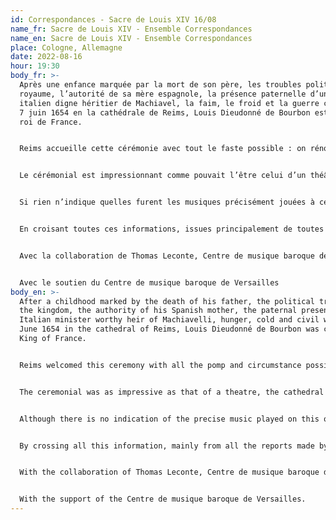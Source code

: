 ```yaml
---
id: Correspondances - Sacre de Louis XIV 16/08
name_fr: Sacre de Louis XIV - Ensemble Correspondances
name_en: Sacre de Louis XIV - Ensemble Correspondances
place: Cologne, Allemagne
date: 2022-08-16
hour: 19:30
body_fr: >-
  Après une enfance marquée par la mort de son père, les troubles politiques du
  royaume, l’autorité de sa mère espagnole, la présence paternelle d’un ministre
  italien digne héritier de Machiavel, la faim, le froid et la guerre civile, le
  7 juin 1654 en la cathédrale de Reims, Louis Dieudonné de Bourbon est sacré
  roi de France.


  Reims accueille cette cérémonie avec tout le faste possible : on rénove d’urgence les rues, on prépare des logements pour la grande assemblée qui s’annonce, on restaure des ponts, on achemine toutes sortes de victuailles, de meubles, de tapisseries… Reims sera pour quelques jours le centre d’un royaume qui se reconstruit autour du jeune roi de 16 ans.


  Le cérémonial est impressionnant comme pouvait l’être celui d’un théâtre, la cathédrale de Reims est apprêtée de tapisseries, tapis, tribunes, et d’un trône sur le jubé ; tous les grands du royaume de France, mais aussi les souverains d’Europe, sont présents et dès l’aube installés à leur place. Tous avaient en tête ce *Ballet royal de la Nuit*, en février 1653, dont la splendeur inouïe avait consacré « le plus grand roi du monde » dans les esprits. À ce couronnement symbolique et profane, répond maintenant ce véritable sacre devant Dieu : les ors, les machines et les costumes laissent place à la mise en scène du trône, de la somptueuse couronne, de l’hermine, du sceptre et de la main de justice, aux processions des plus prestigieux personnages du royaume, accompagnés de volées de cloches et de sonneries de hautbois.


  Si rien n’indique quelles furent les musiques précisément jouées à cette occasion, on peut retracer au fil d’une minutieuse enquête un grand nombre d’indices : le déroulement de la cérémonie, les textes chantés, les différents corps de musique présents, les instruments mobilisés, le nombre des interprètes, leur emplacement dans la cathédrale et les types de musique.


  En croisant toutes ces informations, issues principalement de toutes les relations faites par les contemporains, officielles ou non, parfois extrêmement détaillées, avec les sources musicales de ce temps, notamment le Manuscrit Deslauriers et le Manuscrit de Tours, nous proposons aujourd’hui, avec l’aide précieuse du musicologue Thomas Leconte, un sacre de Louis XIV en musique, ouvrant les oreilles du mélomane du XXIè siècle sur des trésors de polyphonies des temps passés.


  Avec la collaboration de Thomas Leconte, Centre de musique baroque de Versailles (pôle recherche du CMBV, équipe du CESR – UMR7323).


  Avec le soutien du Centre de musique baroque de Versailles
body_en: >-
  After a childhood marked by the death of his father, the political troubles of
  the kingdom, the authority of his Spanish mother, the paternal presence of an
  Italian minister worthy heir of Machiavelli, hunger, cold and civil war, on 7
  June 1654 in the cathedral of Reims, Louis Dieudonné de Bourbon was crowned
  King of France.


  Reims welcomed this ceremony with all the pomp and circumstance possible: the streets were urgently renovated, accommodation was prepared for the great assembly that was about to take place, bridges were restored, and all sorts of victuals, furniture and tapestries were transported... Reims was to be the centre of a kingdom that was being rebuilt around the young 16-year-old king for several days.


  The ceremonial was as impressive as that of a theatre, the cathedral of Reims was decorated with tapestries, carpets, stands and a throne on the rood screen; all the great men of the kingdom of France, but also the sovereigns of Europe, were present and installed in their places at dawn. They all had in mind the Royal Ballet of the Night, in February 1653, whose unprecedented splendour had consecrated "the greatest king in the world" in people's minds. This symbolic and secular coronation was now replaced by a real coronation before God: the gold, the machines and the costumes gave way to the staging of the throne, the sumptuous crown, the ermine, the sceptre and the hand of justice, and the processions of the most prestigious figures in the kingdom, accompanied by volleys of bells and the ringing of oboes.


  Although there is no indication of the precise music played on this occasion, a large number of clues can be traced through a meticulous investigation: the course of the ceremony, the texts sung, the different musical groups present, the instruments used, the number of performers, their location in the cathedral and the types of music.


  By crossing all this information, mainly from all the reports made by contemporaries, official or not, sometimes extremely detailed, with the musical sources of that time, in particular the Deslauriers Manuscript and the Tours Manuscript, we propose today, with the precious help of the musicologist Thomas Leconte, a coronation of Louis XIV in music, opening the ears of the music lover of the XXIst century to treasures of polyphonies of past times.


  With the collaboration of Thomas Leconte, Centre de musique baroque de Versailles (CMBV research centre, CESR team - UMR7323).


  With the support of the Centre de musique baroque de Versailles.
---
```

